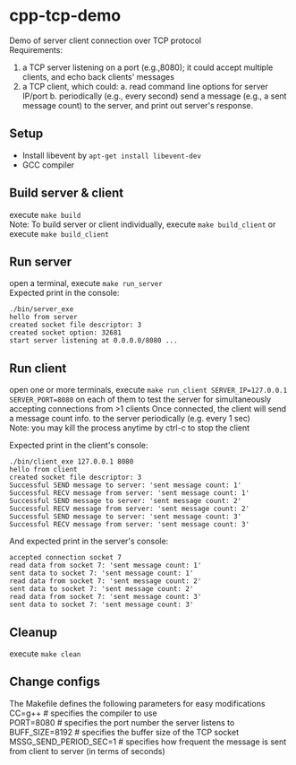 # cpp-tcp-demo

Demo of server client connection over TCP protocol  
Requirements:  
1. a TCP server listening on a port (e.g.,8080); it could accept multiple clients, and echo back clients' messages 
2. a TCP client, which could: 
a. read command line options for server IP/port 
b. periodically (e.g., every second) send a message (e.g., a sent message count) to the server, and print out server's response.  

## Setup
- Install libevent by `apt-get install libevent-dev`
- GCC compiler

## Build server & client
execute `make build`  
Note: To build server or client individually, execute `make build_client` or execute `make build_client`  

## Run server
open a terminal, execute `make run_server`  
Expected print in the console: 
```
./bin/server_exe
hello from server
created socket file descriptor: 3
created socket option: 32681
start server listening at 0.0.0.0/8080 ...
```

## Run client
open one or more terminals, execute `make run_client SERVER_IP=127.0.0.1 SERVER_PORT=8080` on each of them to test the server for simultaneously accepting connections from >1 clients 
Once connected, the client will send a message count info. to the server periodically (e.g. every 1 sec)  
Note: you may kill the process anytime by ctrl-c to stop the client  

Expected print in the client's console: 
```
./bin/client_exe 127.0.0.1 8080
hello from client
created socket file descriptor: 3
Successful SEND message to server: 'sent message count: 1'
Successful RECV message from server: 'sent message count: 1'
Successful SEND message to server: 'sent message count: 2'
Successful RECV message from server: 'sent message count: 2'
Successful SEND message to server: 'sent message count: 3'
Successful RECV message from server: 'sent message count: 3'
```

And expected print in the server's console:  
```
accepted connection socket 7
read data from socket 7: 'sent message count: 1'
sent data to socket 7: 'sent message count: 1'
read data from socket 7: 'sent message count: 2'
sent data to socket 7: 'sent message count: 2'
read data from socket 7: 'sent message count: 3'
sent data to socket 7: 'sent message count: 3'
```

## Cleanup
execute `make clean`  

## Change configs  
The Makefile defines the following parameters for easy modifications
CC=g++ # specifies the compiler to use  
PORT=8080 # specifies the port number the server listens to  
BUFF_SIZE=8192 # specifies the buffer size of the TCP socket  
MSSG_SEND_PERIOD_SEC=1 # specifies how frequent the message is sent from client to server (in terms of seconds)  
